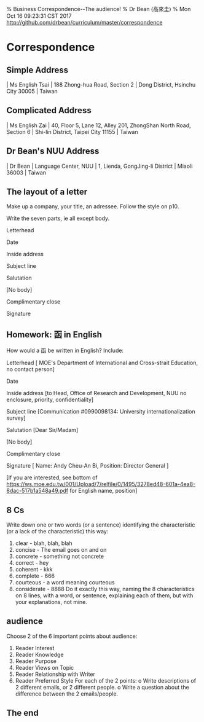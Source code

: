 % Business Correspondence--The audience!
% Dr Bean (高來圭)
% Mon Oct 16 09:23:31 CST 2017 http://github.com/drbean/curriculum/master/correspondence


# Correspondence

## Simple Address

| Ms English Tsai
| 188 Zhong-hua Road, Section 2
| Dong District, Hsinchu City 30005
| Taiwan

## Complicated Address

| Ms English Zai
| 40, Floor 5, Lane 12, Alley 201, ZhongShan North Road, Section 6
| Shi-lin District, Taipei City 11155
| Taiwan

## Dr Bean's NUU Address

| Dr Bean
| Language Center, NUU
| 1, Lienda, GongJing-li District
| Miaoli 36003
| Taiwan

## The layout of a letter

Make up a company, your title, an adressee. Follow the style on p10.

Write the seven parts, ie all except body.

Letterhead

Date

Inside address

Subject line

Salutation

[No body]

Complimentary close

Signature

## Homework: 函 in English

How would a 函 be written in English? Include:

Letterhead
[ MOE's Department of International and Cross-strait Education,
no contact person]

Date

Inside address [to Head, Office of Research and Development, NUU
no enclosure, priority, confidentiality]

Subject line [Communication #0990098134: University internationalization survey]

Salutation [Dear Sir/Madam]

[No body]

Complimentary close

Signature [ Name: Andy Cheu-An Bi, Position: Director General ]

 [If you are interested, see bottom of https://ws.moe.edu.tw/001/Upload/7/relfile/0/1495/3278ed48-601a-4ea8-8dac-517b1a548a49.pdf for English name, position]

## 8 Cs

Write down one or two words (or a sentence) identifying the characteristic (or a lack of the characteristic) this way:
1. clear - blah, blah, blah
2. concise - The email goes on and on
3. concrete - something not concrete
4. correct - hey
5. coherent - kkk
6. complete - 666
7. courteous - a word meaning courteous
8. considerate - 8888
Do it exactly this way, naming the 8 characteristics on 8 lines, with a word, or sentence, explaining each of them, but with
your explanations, not mine.

## audience

Choose 2 of the 6 important points about audience:
  1. Reader Interest
  2. Reader Knowledge
  3. Reader Purpose
  4. Reader Views on Topic
  5. Reader Relationship with Writer
  6. Reader Preferred Style
For each of the 2 points:
   o Write descriptions of 2 different emails, or 2 different people.
   o Write a question about the difference between the 2 emails/people.

## The end
